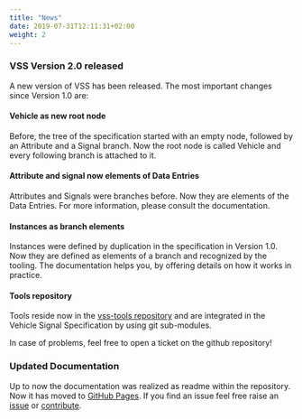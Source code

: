 ```yaml
---
title: "News"
date: 2019-07-31T12:11:31+02:00
weight: 2
---
```


### VSS Version 2.0 released

A new version of VSS has been released. 
The most important changes since Version 1.0 are:

#### Vehicle as new root node

Before, the tree of the specification started with an empty node, 
followed by an Attribute and a Signal branch.
Now the root node is called Vehicle and every following branch is attached to it.

#### Attribute and signal now elements of Data Entries

Attributes and Signals were branches before. 
Now they are elements of the Data Entries.
For more information, please consult the documentation.

#### Instances as branch elements

Instances were defined by duplication in the specification in Version 1.0.
Now they are defined as elements of a branch and recognized by the tooling.
The documentation helps you, by offering details on how it works in practice.

#### Tools repository

Tools reside now in the [vss-tools repository](https://github.com/GENIVI/vss-tools) and
are integrated in the Vehicle Signal Specification by using git sub-modules.


In case of problems, feel free to open a ticket on the github repository!


### Updated Documentation

Up to now the documentation was realized as readme within the repository.
Now it has moved to [GitHub Pages](http://genivi.github.io/vehicle_signal_specification/).
If you find an issue feel free raise an [issue](https://github.com/GENIVI/vehicle_signal_specification/issues) or
[contribute](/vehicle_signal_specification/tools/vss_documentation).
